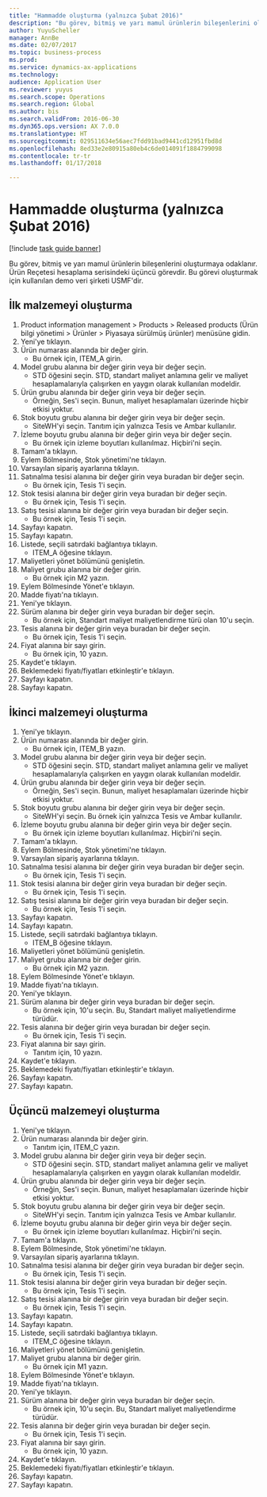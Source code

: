 ```yaml
--- 
title: "Hammadde oluşturma (yalnızca Şubat 2016)"
description: "Bu görev, bitmiş ve yarı mamul ürünlerin bileşenlerini oluşturmaya odaklanır."
author: YuyuScheller
manager: AnnBe
ms.date: 02/07/2017
ms.topic: business-process
ms.prod: 
ms.service: dynamics-ax-applications
ms.technology: 
audience: Application User
ms.reviewer: yuyus
ms.search.scope: Operations
ms.search.region: Global
ms.author: bis
ms.search.validFrom: 2016-06-30
ms.dyn365.ops.version: AX 7.0.0
ms.translationtype: HT
ms.sourcegitcommit: 029511634e56aec7fdd91bad9441cd12951fbd8d
ms.openlocfilehash: 8ed33e2e80915a80eb4c6de014091f1884799098
ms.contentlocale: tr-tr
ms.lasthandoff: 01/17/2018

---
```

# <a name="create-raw-materials-february-2016-only"></a>Hammadde oluşturma (yalnızca Şubat 2016)

[!include [task guide banner](../../includes/task-guide-banner.md)]

Bu görev, bitmiş ve yarı mamul ürünlerin bileşenlerini oluşturmaya odaklanır. Ürün Reçetesi hesaplama serisindeki üçüncü görevdir. Bu görevi oluşturmak için kullanılan demo veri şirketi USMF'dir.


## <a name="create-the-first-material"></a>İlk malzemeyi oluşturma
1. Product information management > Products > Released products (Ürün bilgi yönetimi > Ürünler > Piyasaya sürülmüş ürünler) menüsüne gidin.
2. Yeni'ye tıklayın.
3. Ürün numarası alanında bir değer girin.
    * Bu örnek için, ITEM_A girin.  
4. Model grubu alanına bir değer girin veya bir değer seçin.
    * STD öğesini seçin. STD, standart maliyet anlamına gelir ve maliyet hesaplamalarıyla çalışırken en yaygın olarak kullanılan modeldir.  
5. Ürün grubu alanında bir değer girin veya bir değer seçin.
    * Örneğin, Ses'i seçin. Bunun, maliyet hesaplamaları üzerinde hiçbir etkisi yoktur.  
6. Stok boyutu grubu alanına bir değer girin veya bir değer seçin.
    * SiteWH'yi seçin. Tanıtım için yalnızca Tesis ve Ambar kullanılır.  
7. İzleme boyutu grubu alanına bir değer girin veya bir değer seçin.
    * Bu örnek için izleme boyutları kullanılmaz. Hiçbiri'ni seçin.  
8. Tamam'a tıklayın.
9. Eylem Bölmesinde, Stok yönetimi'ne tıklayın.
10. Varsayılan sipariş ayarlarına tıklayın.
11. Satınalma tesisi alanına bir değer girin veya buradan bir değer seçin.
    * Bu örnek için, Tesis 1'i seçin.  
12. Stok tesisi alanına bir değer girin veya buradan bir değer seçin.
    * Bu örnek için, Tesis 1'i seçin.  
13. Satış tesisi alanına bir değer girin veya buradan bir değer seçin.
    * Bu örnek için, Tesis 1'i seçin.  
14. Sayfayı kapatın.
15. Sayfayı kapatın.
16. Listede, seçili satırdaki bağlantıya tıklayın.
    * ITEM_A öğesine tıklayın.  
17. Maliyetleri yönet bölümünü genişletin.
18. Maliyet grubu alanına bir değer girin.
    * Bu örnek için M2 yazın.  
19. Eylem Bölmesinde Yönet'e tıklayın.
20. Madde fiyatı'na tıklayın.
21. Yeni'ye tıklayın.
22. Sürüm alanına bir değer girin veya buradan bir değer seçin.
    * Bu örnek için, Standart maliyet maliyetlendirme türü olan 10'u seçin.  
23. Tesis alanına bir değer girin veya buradan bir değer seçin.
    * Bu örnek için, Tesis 1'i seçin.  
24. Fiyat alanına bir sayı girin.
    * Bu örnek için, 10 yazın.  
25. Kaydet'e tıklayın.
26. Beklemedeki fiyatı/fiyatları etkinleştir'e tıklayın.
27. Sayfayı kapatın.
28. Sayfayı kapatın.

## <a name="create-the-second-material"></a>İkinci malzemeyi oluşturma
1. Yeni'ye tıklayın.
2. Ürün numarası alanında bir değer girin.
    * Bu örnek için, ITEM_B yazın.  
3. Model grubu alanına bir değer girin veya bir değer seçin.
    * STD öğesini seçin. STD, standart maliyet anlamına gelir ve maliyet hesaplamalarıyla çalışırken en yaygın olarak kullanılan modeldir.  
4. Ürün grubu alanında bir değer girin veya bir değer seçin.
    * Örneğin, Ses'i seçin. Bunun, maliyet hesaplamaları üzerinde hiçbir etkisi yoktur.  
5. Stok boyutu grubu alanına bir değer girin veya bir değer seçin.
    * SiteWH'yi seçin. Bu örnek için yalnızca Tesis ve Ambar kullanılır.  
6. İzleme boyutu grubu alanına bir değer girin veya bir değer seçin.
    * Bu örnek için izleme boyutları kullanılmaz. Hiçbiri'ni seçin.  
7. Tamam'a tıklayın.
8. Eylem Bölmesinde, Stok yönetimi'ne tıklayın.
9. Varsayılan sipariş ayarlarına tıklayın.
10. Satınalma tesisi alanına bir değer girin veya buradan bir değer seçin.
    * Bu örnek için, Tesis 1'i seçin.  
11. Stok tesisi alanına bir değer girin veya buradan bir değer seçin.
    * Bu örnek için, Tesis 1'i seçin.  
12. Satış tesisi alanına bir değer girin veya buradan bir değer seçin.
    * Bu örnek için, Tesis 1'i seçin.  
13. Sayfayı kapatın.
14. Sayfayı kapatın.
15. Listede, seçili satırdaki bağlantıya tıklayın.
    * ITEM_B öğesine tıklayın.  
16. Maliyetleri yönet bölümünü genişletin.
17. Maliyet grubu alanına bir değer girin.
    * Bu örnek için M2 yazın.  
18. Eylem Bölmesinde Yönet'e tıklayın.
19. Madde fiyatı'na tıklayın.
20. Yeni'ye tıklayın.
21. Sürüm alanına bir değer girin veya buradan bir değer seçin.
    * Bu örnek için, 10'u seçin. Bu, Standart maliyet maliyetlendirme türüdür.  
22. Tesis alanına bir değer girin veya buradan bir değer seçin.
    * Bu örnek için, Tesis 1'i seçin.  
23. Fiyat alanına bir sayı girin.
    * Tanıtım için, 10 yazın.  
24. Kaydet'e tıklayın.
25. Beklemedeki fiyatı/fiyatları etkinleştir'e tıklayın.
26. Sayfayı kapatın.
27. Sayfayı kapatın.

## <a name="create-the-third-material"></a>Üçüncü malzemeyi oluşturma
1. Yeni'ye tıklayın.
2. Ürün numarası alanında bir değer girin.
    * Tanıtım için, ITEM_C yazın.  
3. Model grubu alanına bir değer girin veya bir değer seçin.
    * STD öğesini seçin. STD, standart maliyet anlamına gelir ve maliyet hesaplamalarıyla çalışırken en yaygın olarak kullanılan modeldir.  
4. Ürün grubu alanında bir değer girin veya bir değer seçin.
    * Örneğin, Ses'i seçin. Bunun, maliyet hesaplamaları üzerinde hiçbir etkisi yoktur.  
5. Stok boyutu grubu alanına bir değer girin veya bir değer seçin.
    * SiteWH'yi seçin. Tanıtım için yalnızca Tesis ve Ambar kullanılır.  
6. İzleme boyutu grubu alanına bir değer girin veya bir değer seçin.
    * Bu örnek için izleme boyutları kullanılmaz. Hiçbiri'ni seçin.  
7. Tamam'a tıklayın.
8. Eylem Bölmesinde, Stok yönetimi'ne tıklayın.
9. Varsayılan sipariş ayarlarına tıklayın.
10. Satınalma tesisi alanına bir değer girin veya buradan bir değer seçin.
    * Bu örnek için, Tesis 1'i seçin.  
11. Stok tesisi alanına bir değer girin veya buradan bir değer seçin.
    * Bu örnek için, Tesis 1'i seçin.  
12. Satış tesisi alanına bir değer girin veya buradan bir değer seçin.
    * Bu örnek için, Tesis 1'i seçin.  
13. Sayfayı kapatın.
14. Sayfayı kapatın.
15. Listede, seçili satırdaki bağlantıya tıklayın.
    * ITEM_C öğesine tıklayın.  
16. Maliyetleri yönet bölümünü genişletin.
17. Maliyet grubu alanına bir değer girin.
    * Bu örnek için M1 yazın.  
18. Eylem Bölmesinde Yönet'e tıklayın.
19. Madde fiyatı'na tıklayın.
20. Yeni'ye tıklayın.
21. Sürüm alanına bir değer girin veya buradan bir değer seçin.
    * Bu örnek için, 10'u seçin. Bu, Standart maliyet maliyetlendirme türüdür.  
22. Tesis alanına bir değer girin veya buradan bir değer seçin.
    * Bu örnek için, Tesis 1'i seçin.  
23. Fiyat alanına bir sayı girin.
    * Bu örnek için, 10 yazın.  
24. Kaydet'e tıklayın.
25. Beklemedeki fiyatı/fiyatları etkinleştir'e tıklayın.
26. Sayfayı kapatın.
27. Sayfayı kapatın.


